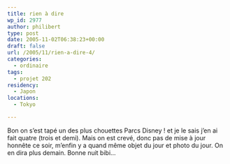 ```yaml
---
title: rien à dire
wp_id: 2977
author: philibert
type: post
date: 2005-11-02T06:38:23+00:00
draft: false
url: /2005/11/rien-a-dire-4/
categories:
  - ordinaire
tags:
  - projet 202
residency:
  - Japon
locations:
  - Tokyo

---
```

Bon on s&rsquo;est tapé un des plus chouettes Parcs Disney ! et je le sais j&rsquo;en ai fait quatre (trois et demi). Mais on est crevé, donc pas de mise à jour honnête ce soir, m&rsquo;enfin y a quand même objet du jour et photo du jour. On en dira plus demain. Bonne nuit bibi&#8230;